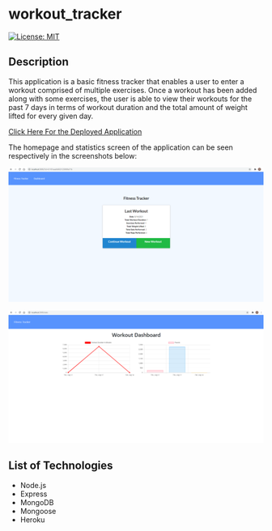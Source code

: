 # workout_tracker

[![License: MIT](https://img.shields.io/badge/License-MIT-yellow.svg)](https://opensource.org/licenses/MIT)

## Description

This application is a basic fitness tracker that enables a user to enter a workout comprised of multiple exercises. Once a workout has been added along with some exercises, the user is able to view their workouts for the past 7 days in terms of workout duration and the total amount of weight lifted for every given day.

[Click Here For the Deployed Application](https://todds-fitness.herokuapp.com/)

The homepage and statistics screen of the application can be seen respectively in the screenshots below:

![screenshot](assets/workout1.png)

![screenshot](assets/workout2.png)

## List of Technologies
- Node.js
- Express
- MongoDB
- Mongoose
- Heroku